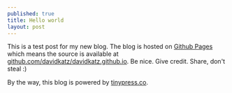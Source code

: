 ```yaml
---
published: true
title: Hello world
layout: post
---
```

This is a test post for my new blog. The blog is hosted on [Github Pages](http://pages.github.com/) which means the source is available at [github.com/davidkatz/davidkatz.github.io](http://github.com/davidkatz/davidkatz.github.io). Be nice. Give credit. Share, don't steal :)

By the way, this blog is powered by [tinypress.co](https://tinypress.co).
